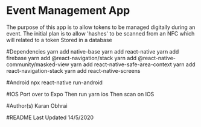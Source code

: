 # Event Management App
The purpose of this app is to allow tokens to be managed digitally during an event.
The initial plan is to allow 'hashes' to be scanned from an NFC which will related to a token
Stored in a database

 #Dependencies
 yarn add native-base
 yarn add react-native
 yarn add firebase
 yarn add @react-navigation/stack
 yarn add @react-native-community/masked-view
 yarn add react-native-safe-area-context
 yarn add react-navigation-stack
 yarn add react-native-screens

 #Android
 npx react-native run-android

 #IOS
 Port over to Expo
 Then run yarn ios
 Then scan on IOS
 
 #Author(s)
 Karan Obhrai
 
 #README Last Updated
 14/5/2020 
